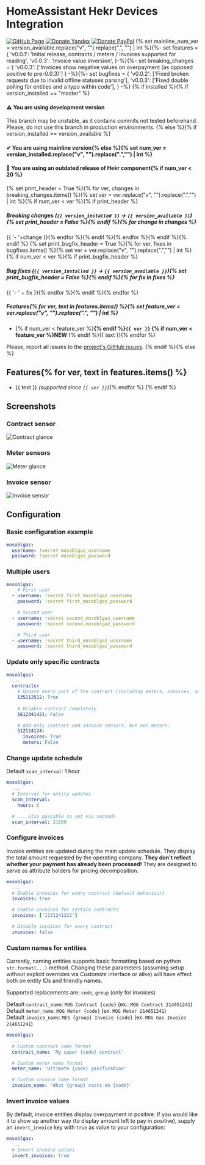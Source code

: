 # HomeAssistant Hekr Devices Integration
[![GitHub Page](https://img.shields.io/badge/GitHub-alryaz%2Fhass--mosoblgaz-blue)](https://github.com/alryaz/hass-mosoblgaz)
[![Donate Yandex](https://img.shields.io/badge/Donate-Yandex-red.svg)](https://money.yandex.ru/to/410012369233217)
[![Donate PayPal](https://img.shields.io/badge/Donate-Paypal-blueviolet.svg)](https://www.paypal.me/alryaz)
{% set mainline_num_ver = version_available.replace("v", "").replace(".", "") | int %}{%- set features = {
    'v0.0.1': 'Initial release, contracts / meters / invoices supported for reading',
    'v0.0.3': 'Invoice value inversion',
}-%}{%- set breaking_changes = {
    'v0.0.3': ['Invoices show negative values on overpayment (as opposed positive to pre-0.0.3)']
} -%}{%- set bugfixes = {
    'v0.0.2': ['Fixed broken requests due to invalid offline statuses parsing'],
    'v0.0.3': ['Fixed double polling for entities and a typo within code'],
} -%}
{% if installed %}{% if version_installed == "master" %}
#### ⚠ You are using development version
This branch may be unstable, as it contains commits not tested beforehand.  
Please, do not use this branch in production environments.
{% else %}{% if version_installed == version_available %}
#### ✔ You are using mainline version{% else %}{% set num_ver = version_installed.replace("v", "").replace(".","") | int %}
#### 🚨 You are using an outdated release of Hekr component{% if num_ver < 20 %}
{% set print_header = True %}{% for ver, changes in breaking_changes.items() %}{% set ver = ver.replace("v", "").replace(".","") | int %}{% if num_ver < ver %}{% if print_header %}
##### Breaking changes (`{{ version_installed }}` -> `{{ version_available }}`){% set print_header = False %}{% endif %}{% for change in changes %}
{{ '- '+change }}{% endfor %}{% endif %}{% endfor %}{% endif %}{% endif %}
{% set print_bugfix_header = True %}{% for ver, fixes in bugfixes.items() %}{% set ver = ver.replace("v", "").replace(".","") | int %}{% if num_ver < ver %}{% if print_bugfix_header %}
##### Bug fixes (`{{ version_installed }}` -> `{{ version_available }}`){% set print_bugfix_header = False %}{% endif %}{% for fix in fixes %}
{{ '- ' + fix }}{% endfor %}{% endif %}{% endfor %}

##### Features{% for ver, text in features.items() %}{% set feature_ver = ver.replace("v", "").replace(".", "") | int %}
- {% if num_ver < feature_ver %}**{% endif %}`{{ ver }}` {% if num_ver < feature_ver %}NEW** {% endif %}{{ text }}{% endfor %}

Please, report all issues to the [project's GitHub issues](https://github.com/alryaz/hass-mosoblgaz/issues).
{% endif %}{% else %}
## Features{% for ver, text in features.items() %}
- {{ text }} _(supported since `{{ ver }}`)_{% endfor %}
{% endif %}

## Screenshots
### Contract sensor
![Contract glance](https://raw.githubusercontent.com/alryaz/hass-mosoblgaz/master/images/account_glance.png)

### Meter sensors
![Meter glance](https://raw.githubusercontent.com/alryaz/hass-mosoblgaz/master/images/meter_glance.png)

### Invoice sensor
![Invoice sensor](https://raw.githubusercontent.com/alryaz/hass-mosoblgaz/master/images/invoice_glance.png)


## Configuration
### Basic configuration example
```yaml
mosoblgaz:
  username: !secret mosoblgaz_username
  password: !secret mosoblgaz_password
```

### Multiple users
```yaml
mosoblgaz:
    # First user
  - username: !secret first_mosoblgaz_username
    password: !secret first_mosoblgaz_password

    # Second user
  - username: !secret second_mosoblgaz_username
    password: !secret second_mosoblgaz_password

    # Third user
  - username: !secret third_mosoblgaz_username
    password: !secret third_mosoblgaz_password 
```

### Update only specific contracts

```yaml
mosoblgaz:
  ...
  contracts:
    # Update every part of the contract (including meters, invoices, and what's to come)
    135112512: True
    
    # Disable contract completely
    5612341421: False

    # Add only contract and invoice sensors, but not meters.
    512124124:
      invoices: True
      meters: False
```

### Change update schedule
Default `scan_interval`: 1 hour  
```yaml
mosoblgaz:
  ...
  # Interval for entity updates
  scan_interval:
    hours: 6

  # ... also possible to set via seconds
  scan_interval: 21600
```

### Configure invoices
Invoice entities are updated during the main update schedule. They display the total amount
requested by the operating company. **They don't reflect whether your payment has already
been processed!** They are designed to serve as attribute holders for pricing decomposition.
```yaml
mosoblgaz:
  ...
  # Enable invoices for every contract (default behaviour)
  invoices: true

  # Enable invoices for certain contracts
  invoices: ['1131241222']

  # Disable invoices for every contract
  invoices: false
```

### Custom names for entities
Currently, naming entities supports basic formatting based on python `str.format(...)` method. Changing
these parameters (assuming setup without explicit overrides via *Customize* interface or alike) will have effect both on entity IDs and friendly names.
  
Supported replacements are: `code`, `group` (only for invoices)

Default `contract_name`: `MOG Contract {code}` (ex.: `MOG Contract 214651241`)  
Default `meter_name`: `MOG Meter {code}` (ex. `MOG Meter 214651241`)  
Default `invoice_name`: `MES {group} Invoice {code}` (ex. `MOG Gas Invoice 214651241`)
```yaml
mosoblgaz:
  ...
  # Custom contract name format
  contract_name: 'My super {code} contract'

  # Custom meter name format
  meter_name: 'Ultimate {code} gasification'

  # Custom invoice name format
  invoice_name: 'What {group} costs on {code}'
```

### Invert invoice values
By default, invoice entities display overpayment in positive. If you would like it to show up another way (to display
amount left to pay in positive), supply an `invert_invoice` key with `true` as value to your configuration:
```yaml
mosoblgaz:
  ...
  # Invert invoice values
  invert_invoices: true
```